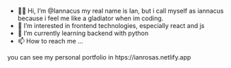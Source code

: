 - 👨‍🎤 Hi, I’m @Iannacus my real name is Ian, but i call myself as iannacus because i feel me like a gladiator when im coding.
- 👀 I’m interested in frontend technologies, especially react and js
- 🌱 I’m currently learning backend with python
- 📫 How to reach me ...

you can see my personal portfolio in htps://ianrosas.netlify.app



